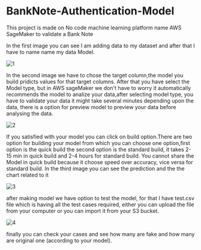 # BankNote-Authentication-Model
This project is made on No code machine learning platform name AWS SageMaker to validate a Bank Note

In the first image you can see I am adding data to my dataset and after that I have to name name my data Model.

![1](https://user-images.githubusercontent.com/83278567/200643300-8c7c6b76-e487-4f4d-8334-190e53badc61.png)


In the second image we have to chose the target column,the model you build pridicts values for that target columns. 
After that you have select the Model type, but in AWS sageMaker we don't have to worry it automatically recommends the model to analize your data,after selecting model type, you have to validate your data it might take several minutes depending upon the data, there is a option for preview model to preview your data before analysing the data.

![2](https://user-images.githubusercontent.com/83278567/200643341-082a519a-f289-479f-9fa6-17f44f04ee67.png)


If you satisfied with your model you can click on build option.There are two option for building your model from which you can choose one option,first option is the quick build the second option is the standard build, it takes 2-15 min in quick build and 2-4 hours for standard build.
You cannot share the Model in quick build because it choose speed over accuracy, vice versa for standard build.
In the third image you can see the prediction and the the chart related to it  

![3](https://user-images.githubusercontent.com/83278567/200643384-ad6deb6c-428b-4e76-8062-f0db126be226.png)


after making model we have option to test the model, for that I have test.csv file which is having all the test cases required, either you can upload the file from your computer or you can import it from your S3 bucket.

![4](https://user-images.githubusercontent.com/83278567/200643440-4eaeb152-96e3-44fa-a653-ecff908a0c77.png)

finally you can check your cases and see how many are fake and how many are original one (according to your model).
